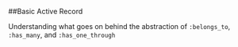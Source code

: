 ##Basic Active Record

Understanding what goes on behind the abstraction of ``` :belongs_to ```, ``` :has_many ```, and ``` :has_one_through ```

